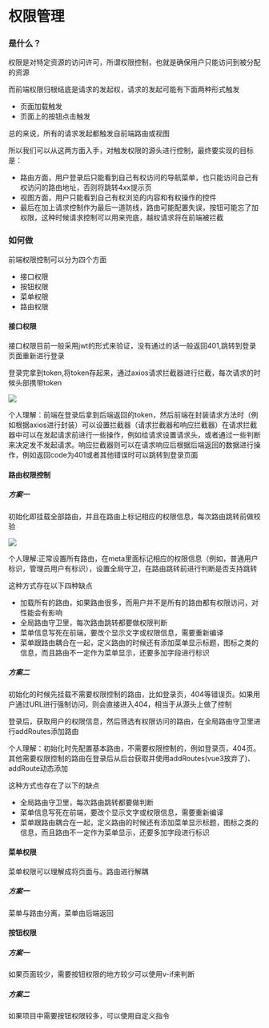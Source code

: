 # 权限管理

### 是什么？
<p>权限是对特定资源的访问许可，所谓权限控制，也就是确保用户只能访问到被分配的资源</p>

<p>而前端权限归根结底是请求的发起权，请求的发起可能有下面两种形式触发</p>

* 页面加载触发
* 页面上的按钮点击触发

<p>总的来说，所有的请求发起都触发自前端路由或视图</p>

<p>所以我们可以从这两方面入手，对触发权限的源头进行控制，最终要实现的目标是：</p>

* 路由方面，用户登录后只能看到自己有权访问的导航菜单，也只能访问自己有权访问的路由地址，否则将跳转4xx提示页
* 视图方面，用户只能看到自己有权浏览的内容和有权操作的控件
* 最后在加上请求控制作为最后一道防线，路由可能配置失误，按钮可能忘了加权限，这种时候请求控制可以用来兜底，越权请求将在前端被拦截

### 如何做
<p>前端权限控制可以分为四个方面</p>

* 接口权限
* 按钮权限
* 菜单权限
* 路由权限
  
#### 接口权限
<p>接口权限目前一般采用jwt的形式来验证，没有通过的话一般返回401,跳转到登录页面重新进行登录

登录完拿到token,将token存起来，通过axios请求拦截器进行拦截，每次请求的时候头部携带token</p>

<img src="@assets/mianshi/zonghe/jiekouquanxian.png"/>

<p>个人理解：前端在登录后拿到后端返回的token，然后前端在封装请求方法时（例如根据axios进行封装）可以设置拦截器（请求拦截器和响应拦截器）在请求拦截器中可以在发起请求前进行一些操作，例如给请求设置请求头，或者通过一些判断来决定发不发起请求。响应拦截器则可以在请求响应后根据后端返回的数据进行操作，例如返回code为401或者其他错误时可以跳转到登录页面</p>

#### 路由权限控制
##### 方案一
<p>初始化即挂载全部路由，并且在路由上标记相应的权限信息，每次路由跳转前做校验</p>

<img src="@assets/mianshi/zonghe/jiekouquanxian1.png"/>

<p>个人理解:正常设置所有路由，在meta里面标记相应的权限信息（例如，普通用户标识，管理员用户有标识），设置全局守卫，在路由跳转前进行判断是否支持跳转</p>

<p>这种方式存在以下四种缺点</p>

* 加载所有的路由，如果路由很多，而用户并不是所有的路由都有权限访问，对性能会有影响
* 全局路由守卫里，每次路由跳转都要做权限判断
* 菜单信息写死在前端，要改个显示文字或权限信息，需要重新编译
* 菜单跟路由耦合在一起，定义路由的时候还有添加菜单显示标题，图标之类的信息，而且路由不一定作为菜单显示，还要多加字段进行标识


##### 方案二
<P>初始化的时候先挂载不需要权限控制的路由，比如登录页，404等错误页。如果用户通过URL进行强制访问，则会直接进入404，相当于从源头上做了控制

登录后，获取用户的权限信息，然后筛选有权限访问的路由，在全局路由守卫里进行addRoutes添加路由</P>

<p>个人理解：初始化时先配置基本路由，不需要权限控制的，例如登录页，404页。其他需要权限控制的路由在登录后从后台获取并使用addRoutes(vue3放弃了)、addRoute动态添加</p>

<p>这种方式也存在了以下的缺点</p>

* 全局路由守卫里，每次路由跳转都要做判断
* 菜单信息写死在前端，要改个显示文字或权限信息，需要重新编译
* 菜单跟路由耦合在一起，定义路由的时候还有添加菜单显示标题，图标之类的信息，而且路由不一定作为菜单显示，还要多加字段进行标识


#### 菜单权限

<P>菜单权限可以理解成将页面与。路由进行解耦</P>

##### 方案一
<p>菜单与路由分离，菜单由后端返回</p>

#### 按钮权限

##### 方案一
<P>如果页面较少，需要按钮权限的地方较少可以使用v-if来判断</P>

##### 方案二
<p>如果项目中需要按钮权限较多，可以使用自定义指令</p>
